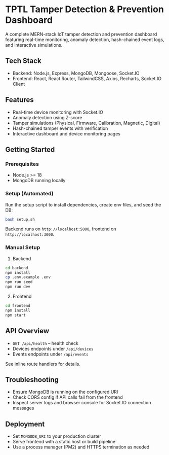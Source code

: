 # TPTL Tamper Detection & Prevention Dashboard

A complete MERN-stack IoT tamper detection and prevention dashboard featuring real-time monitoring, anomaly detection, hash-chained event logs, and interactive simulations.

## Tech Stack
- Backend: Node.js, Express, MongoDB, Mongoose, Socket.IO
- Frontend: React, React Router, TailwindCSS, Axios, Recharts, Socket.IO Client

## Features
- Real-time device monitoring with Socket.IO
- Anomaly detection using Z-score
- Tamper simulations (Physical, Firmware, Calibration, Magnetic, Digital)
- Hash-chained tamper events with verification
- Interactive dashboard and device monitoring pages

## Getting Started

### Prerequisites
- Node.js >= 18
- MongoDB running locally

### Setup (Automated)
Run the setup script to install dependencies, create env files, and seed the DB:

```bash
bash setup.sh
```

Backend runs on `http://localhost:5000`, frontend on `http://localhost:3000`.

### Manual Setup
1. Backend
```bash
cd backend
npm install
cp .env.example .env
npm run seed
npm run dev
```
2. Frontend
```bash
cd frontend
npm install
npm start
```

## API Overview
- `GET /api/health` – health check
- Devices endpoints under `/api/devices`
- Events endpoints under `/api/events`

See inline route handlers for details.

## Troubleshooting
- Ensure MongoDB is running on the configured URI
- Check CORS config if API calls fail from the frontend
- Inspect server logs and browser console for Socket.IO connection messages

## Deployment
- Set `MONGODB_URI` to your production cluster
- Serve frontend with a static host or build pipeline
- Use a process manager (PM2) and HTTPS termination as needed



